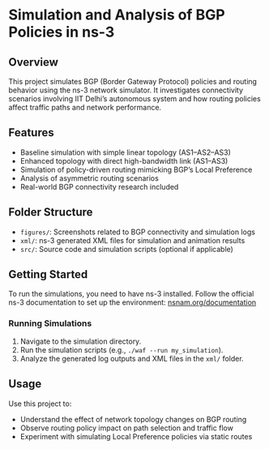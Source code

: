 # Simulation and Analysis of BGP Policies in ns-3

## Overview
This project simulates BGP (Border Gateway Protocol) policies and routing behavior using the ns-3 network simulator. It investigates connectivity scenarios involving IIT Delhi’s autonomous system and how routing policies affect traffic paths and network performance.

## Features
- Baseline simulation with simple linear topology (AS1–AS2–AS3)
- Enhanced topology with direct high-bandwidth link (AS1–AS3)
- Simulation of policy-driven routing mimicking BGP’s Local Preference
- Analysis of asymmetric routing scenarios
- Real-world BGP connectivity research included

## Folder Structure
- `figures/`: Screenshots related to BGP connectivity and simulation logs
- `xml/`: ns-3 generated XML files for simulation and animation results
- `src/`: Source code and simulation scripts (optional if applicable)

## Getting Started
To run the simulations, you need to have ns-3 installed. Follow the official ns-3 documentation to set up the environment: [nsnam.org/documentation](https://www.nsnam.org/documentation/)

### Running Simulations
1. Navigate to the simulation directory.
2. Run the simulation scripts (e.g., `./waf --run my_simulation`).
3. Analyze the generated log outputs and XML files in the `xml/` folder.

## Usage
Use this project to:
- Understand the effect of network topology changes on BGP routing
- Observe routing policy impact on path selection and traffic flow
- Experiment with simulating Local Preference policies via static routes
